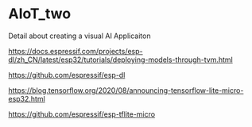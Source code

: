 # AIoT_two
Detail about creating a visual AI Applicaiton

https://docs.espressif.com/projects/esp-dl/zh_CN/latest/esp32/tutorials/deploying-models-through-tvm.html

https://github.com/espressif/esp-dl

https://blog.tensorflow.org/2020/08/announcing-tensorflow-lite-micro-esp32.html

https://github.com/espressif/esp-tflite-micro
